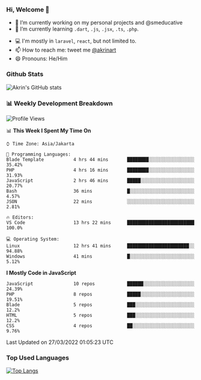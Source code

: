 ### Hi, Welcome 👋

<!--
**akrindev/akrindev** is a ✨ _special_ ✨ repository because its `README.md` (this file) appears on your GitHub profile.

Here are some ideas to get you started:
-->


- 🔭 I’m currently working on my personal projects and @smeducative
- 🌱 I’m currently learning `.dart`, `.js`, `.jsx`, `.ts`, `.php`.
<!-- - 👯 I’m looking to collaborate on -->
<!-- - 🤔 I’m looking for help with ... -->
- 💻 I'm mostly in `laravel`, `react`, but not limited to.
- 📫 How to reach me: tweet me [@akrinart](https://twitter.com/Akrinart)
- 😄 Pronouns: He/Him


### Github Stats
![Akrin's GitHub stats](https://github-readme-stats.vercel.app/api?username=akrindev&show_icons=true&theme=react&count_private=true)

### 📊 Weekly Development Breakdown

<!--START_SECTION:waka-->
![Profile Views](http://img.shields.io/badge/Profile%20Views-0-blue)

📊 **This Week I Spent My Time On** 

```text
⌚︎ Time Zone: Asia/Jakarta

💬 Programming Languages: 
Blade Template           4 hrs 44 mins       ████████░░░░░░░░░░░░░░░░░   35.42% 
PHP                      4 hrs 16 mins       ████████░░░░░░░░░░░░░░░░░   31.93% 
JavaScript               2 hrs 46 mins       █████░░░░░░░░░░░░░░░░░░░░   20.77% 
Bash                     36 mins             █░░░░░░░░░░░░░░░░░░░░░░░░   4.57% 
JSON                     22 mins             ░░░░░░░░░░░░░░░░░░░░░░░░░   2.81%

🔥 Editors: 
VS Code                  13 hrs 22 mins      █████████████████████████   100.0%

💻 Operating System: 
Linux                    12 hrs 41 mins      ███████████████████████░░   94.88% 
Windows                  41 mins             █░░░░░░░░░░░░░░░░░░░░░░░░   5.12%

```

**I Mostly Code in JavaScript** 

```text
JavaScript               10 repos            ██████░░░░░░░░░░░░░░░░░░░   24.39% 
PHP                      8 repos             █████░░░░░░░░░░░░░░░░░░░░   19.51% 
Blade                    5 repos             ███░░░░░░░░░░░░░░░░░░░░░░   12.2% 
HTML                     5 repos             ███░░░░░░░░░░░░░░░░░░░░░░   12.2% 
CSS                      4 repos             ██░░░░░░░░░░░░░░░░░░░░░░░   9.76%

```



 Last Updated on 27/03/2022 01:05:23 UTC
<!--END_SECTION:waka-->

### Top Used Languages
[![Top Langs](https://github-readme-stats.vercel.app/api/top-langs/?username=akrindev&hide=blade,html&langs_count=4)](https://github.com/akrindev)
